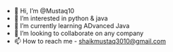 - 👋 Hi, I’m @Mustaq10
- 👀 I’m interested in python & java
- 🌱 I’m currently learning ADvanced Java
- 💞️ I’m looking to collaborate on any company
- 📫 How to reach me - shaikmustaq3010@gmail.com

<!---
Mustaq10/Mustaq10 is a ✨ special ✨ repository because its `README.md` (this file) appears on your GitHub profile.
You can click the Preview link to take a look at your changes.
--->
